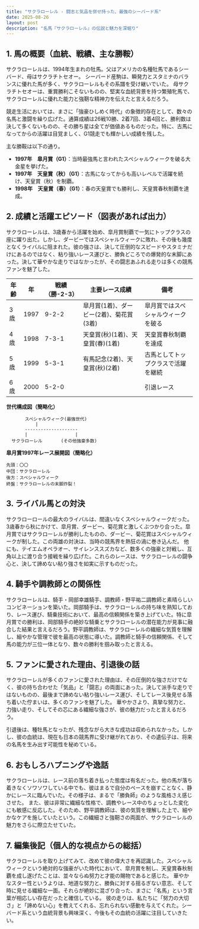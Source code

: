 ```yaml
---
title: "サクラローレル - 闘志と気品を併せ持った、最強のシーバード系"
date: 2025-08-26
layout: post
description: "名馬『サクラローレル』の伝説と魅力を深堀り"
---
```


## 1. 馬の概要（血統、戦績、主な勝鞍）

サクラローレルは、1994年生まれの牡馬。父はアメリカの名種牡馬であるシーバード、母はサクラチトセオー。  シーバード産駒は、瞬発力とスタミナのバランスに優れた馬が多く、サクラローレルもその系譜を受け継いでいた。  母サクラチトセオーは、重賞勝利こそないものの、堅実な血統背景を持つ繁殖牝馬で、サクラローレルに優れた能力と強靭な精神力を伝えたと言えるだろう。

競走生活においては、まさに「強豪ひしめく時代」の象徴的存在として、数々の名馬と激闘を繰り広げた。通算成績は26戦10勝、2着7回、3着4回と、勝利数は決して多くないものの、その勝ち星は全てが価値あるものだった。特に、古馬になってからの活躍は目覚ましく、G1競走でも輝かしい成績を残した。

主な勝鞍は以下の通り。

* **1997年　皐月賞（G1）**：当時最強馬と言われたスペシャルウィークを破る大金星を挙げた。
* **1997年　天皇賞（秋）（G1）**：古馬になってからも高いレベルで活躍を続け、天皇賞（秋）を制覇。
* **1998年　天皇賞（春）（G1）**：春の天皇賞でも勝利し、天皇賞春秋制覇を達成。


## 2. 成績と活躍エピソード（図表があれば出力）

サクラローレルは、3歳春から活躍を始め、皐月賞制覇で一気にトップクラスの座に躍り出た。しかし、ダービーではスペシャルウィークに敗れ、その後も幾度となくライバルに阻まれた。彼の強さは、決して圧倒的なスピードやスタミナだけにあるのではなく、粘り強いレース運びと、勝負どころでの爆発的な末脚にあった。決して華やかな走りではなかったが、その闘志あふれる走りは多くの競馬ファンを魅了した。

| 年齢 | 年 | 戦績（勝-2-3） | 主要レース成績 | 備考 |
|---|---|---|---|---|
| 3歳 | 1997 | 9-2-2 | 皐月賞(1着)、ダービー(2着)、菊花賞(3着) | 皐月賞ではスペシャルウィークを破る |
| 4歳 | 1998 | 7-3-1 | 天皇賞(秋)(1着)、天皇賞(春)(1着) | 天皇賞春秋制覇を達成 |
| 5歳 | 1999 | 5-3-1 | 有馬記念(2着)、天皇賞(秋)(2着) | 古馬としてトップクラスで活躍を継続 |
| 6歳 | 2000 | 5-2-0 | |  引退レース |


**世代構成図（簡略化）**

```
       スペシャルウィーク(最強世代)
           |
       --------------------
       |                  |
  サクラローレル       (その他強豪多数)
```

**皐月賞1997年レース展開図（簡略化）**

```
先頭：〇〇
中団：サクラローレル
後方：スペシャルウィーク
終盤：サクラローレルの末脚炸裂！
```


## 3. ライバル馬との対決

サクラローロールの最大のライバルは、間違いなくスペシャルウィークだった。3歳春から秋にかけて、皐月賞、ダービー、菊花賞と激しくぶつかり合った。皐月賞ではサクラローレルが勝利したものの、ダービー、菊花賞はスペシャルウィークが制した。この両雄の対決は、当時の競馬界を熱狂の渦に巻き込んだ。  他にも、テイエムオペラオー、サイレンススズカなど、数多くの強豪と対戦し、互角以上に渡り合う接戦を繰り広げた。これらのレースは、サクラローレルの闘争心と、決して諦めない粘り強さを如実に示すものだった。


## 4. 騎手や調教師との関係性

サクラローレルは、騎手・岡部幸雄騎手、調教師・野平祐二調教師と素晴らしいコンビネーションを築いた。岡部騎手は、サクラローレルの持ち味を熟知しており、レース運び、騎乗技術において、最高の信頼関係を築き上げていた。特に皐月賞での勝利は、岡部騎手の絶妙な騎乗とサクラローレルの潜在能力が見事に融合した結果と言えるだろう。野平調教師は、サクラローレルの繊細な気質を理解し、細やかな管理で彼を最高の状態に導いた。調教師と騎手の信頼関係、そして馬の能力が三位一体となり、数々の勝利を掴み取ったと言える。


## 5. ファンに愛された理由、引退後の話

サクラローレルが多くのファンに愛された理由は、その圧倒的な強さだけでなく、彼の持ち合わせた「気品」と「闘志」の両面にあった。決して派手な走りではないものの、最後まで諦めない粘り強いレース運び、そしてレース後見せる落ち着いた佇まいは、多くのファンを魅了した。  華やかさより、真摯な努力と、力強い走り、そしてその芯にある繊細な強さが、彼の魅力だったと言えるだろう。

引退後は、種牡馬となったが、残念ながら大きな成功は収められなかった。しかし、彼の血統は、現在も日本の競馬界に受け継がれており、その遺伝子は、将来の名馬を生み出す可能性を秘めている。


## 6. おもしろハプニングや逸話

サクラローレルは、レース前の落ち着き払った態度は有名だった。他の馬が落ち着きなくソワソワしている中でも、彼はまるで自分のペースを崩すことなく、静かにレースに臨んでいた。その様子は、まるで「勝負師」のような風格さえ感じさせた。  また、彼は非常に繊細な性格で、調教やレース中のちょっとした変化にも敏感に反応した。そのため、野平調教師は、彼の気質を理解した上で、細やかなケアを施していたという。この繊細さと強靭さの両面が、サクラローレルの魅力をさらに際立たせていた。


## 7. 編集後記（個人的な視点からの総括）

サクラローレルを取り上げてみて、改めて彼の偉大さを再認識した。スペシャルウィークという絶対的な強豪がいた時代において、皐月賞を制し、天皇賞春秋制覇を成し遂げたことは、並々ならぬ努力と才能の賜物であると感じた。  華やかなスター性というよりは、地道な努力と、勝負に対する揺るぎない意志、そして時に見せる繊細な一面。それらが絶妙に混ざり合った、まさに「名馬」という言葉が相応しい存在だったと確信している。  彼の走りは、私たちに「努力の大切さ」と「諦めない心」を教えてくれる、忘れられない感動を与えてくれた。シーバード系という血統背景も興味深く、今後もその血統の活躍に注目していきたい。
